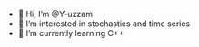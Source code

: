 - 👋 Hi, I’m @Y-uzzam
- 👀 I’m interested in stochastics and time series
- 🌱 I’m currently learning C++


<!---
Y-uzzam/Y-uzzam is a ✨ special ✨ repository because its `README.md` (this file) appears on your GitHub profile.
You can click the Preview link to take a look at your changes.
--->
